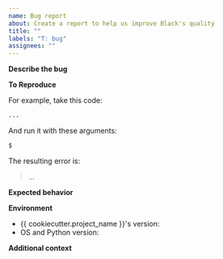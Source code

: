```yaml
---
name: Bug report
about: Create a report to help us improve Black's quality
title: ""
labels: "T: bug"
assignees: ""
---
```


<!--
Please make sure that the bug is not already fixed either in newer versions or the
current development version. To confirm this, you have two options:

1. Update {{ cookiecutter.project_name }} version if a newer release exists: `pip install -U {{ cookiecutter.project_name }}`
2. Or run _{{ cookiecutter.project_name }}_ on your machine:
   - create a new virtualenv (make sure it's the same Python version);
   - clone this repository;
   - run `pip install -e .[d]`;
   - run `pip install -r requirements.txt`
   - make sure it's sane by running `python -m pytest`; and
   - run `{{ cookiecutter.project_name }}` like you did last time.
-->

**Describe the bug**

<!-- A clear and concise description of what the bug is. -->

**To Reproduce**

<!--
Minimal steps to reproduce the behavior with source code and {{ cookiecutter.project_name }}'s configuration.
-->

For example, take this code:

```python
...
```

And run it with these arguments:

```sh
$ 
```

The resulting error is:

>  ...

**Expected behavior**

<!-- A clear and concise description of what you expected to happen. -->

**Environment**

<!-- Please complete the following information: -->

- {{ cookiecutter.project_name }}'s version: <!-- e.g. [main] -->
- OS and Python version: <!-- e.g. [Linux/Python 3.7.4rc1] -->

**Additional context**

<!-- Add any other context about the problem here. -->

